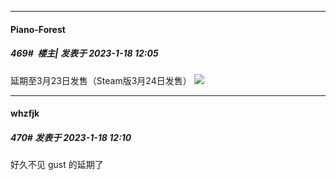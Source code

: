 

*****

####  Piano-Forest  
##### 469#         楼主| 发表于 2023-1-18 12:05

延期至3月23日发售（Steam版3月24日发售）
<img src="https://p.sda1.dev/9/4293b51ef99521f0fc5d8f14d0ba4151/20230118_120423.jpg" referrerpolicy="no-referrer">

*****

####  whzfjk  
##### 470#       发表于 2023-1-18 12:10

好久不见 gust 的延期了

